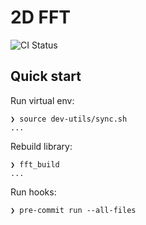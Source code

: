 # 2D FFT

![CI Status](https://github.com/2D-FFT-Project/2d-fft/actions/workflows/main.yml/badge.svg?event=push)

## Quick start

Run virtual env:
```shell
❯ source dev-utils/sync.sh
...
```

Rebuild library:
```shell
❯ fft_build
...
```

Run hooks:
```shell
❯ pre-commit run --all-files
```

